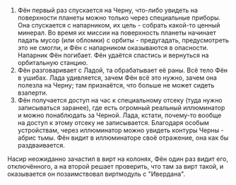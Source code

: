 1) Фён первый раз спускается на Черну, что-либо увидеть на поверхности планеты можно только через специальные приборы. Она спускается с напарником, их цель - собрать какой-то ценный минерал. Во время их миссии на поверхность планеты начинает падать мусор (или обломки) с орбиты - предугадать, предусмотреть это не смогли, и Фён с напарником оказываются в опасности. Напарник Фён погибает. Фён удаётся спастись и вернуться на орбитальную станцию.
2) Фён разговаривает с Ладой, та обрабатывает её раны. Всё тело Фён в ушибах. Лада удивляется, зачем Фён всё это нужно, зачем она полезла на Черну; там признаётся, что больше не может сидеть взаперти.
3) Фён получается доступ на час к специальному отсеку (туда нужно записываться заранее), где есть огромный реальный иллюминатор и можно понаблюдать за Черной. Лада, кстати, почему-то вообще на доступ к этому отсеку не записывается. Благодаря особым устройствам, через иллюминатор можно увидеть контуры Черны - абрис тьмы. Фён видит в иллюминаторе своё отражение, она как бы раздваивается.

Насир неожиданно зачастил в вирт на колонях, Фён один раз видит его, отключённого, а на второй решает проверить, что там за вирт такой, и оказывается он позаимствовал виртмодуль с "Ивердана".